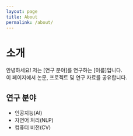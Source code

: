```yaml
---
layout: page
title: About
permalink: /about/
---
```


# 소개
안녕하세요! 저는 [연구 분야]를 연구하는 [이름]입니다.  
이 페이지에서 논문, 프로젝트 및 연구 자료를 공유합니다.  

## 연구 분야
- 인공지능(AI)
- 자연어 처리(NLP)
- 컴퓨터 비전(CV)
